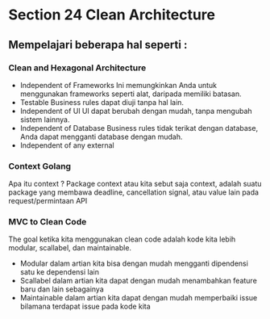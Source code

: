 # Section 24 Clean Architecture

## Mempelajari beberapa hal seperti :

### Clean and Hexagonal Architecture
- Independent of Frameworks
Ini memungkinkan Anda untuk menggunakan frameworks seperti alat, daripada memiliki batasan.
- Testable
Business rules dapat diuji tanpa hal lain.
- Independent of Ul
Ul dapat berubah dengan mudah, tanpa mengubah sistem lainnya.
- Independent of Database
Business rules tidak terikat dengan database, Anda dapat mengganti database dengan mudah.
- Independent of any external

### Context Golang
Apa itu context ?
Package context atau kita sebut saja context, adalah suatu package yang membawa deadline, cancellation signal, atau value lain pada request/permintaan API

### MVC to Clean Code
The goal ketika kita menggunakan clean code adalah kode kita lebih modular, scallabel, dan maintainable.
- Modular dalam artian kita bisa dengan mudah mengganti dipendensi satu ke dependensi lain
- Scallabel dalam artian kita dapat dengan mudah menambahkan feature baru dan lain sebagainya
- Maintainable dalam artian kita dapat dengan mudah memperbaiki issue bilamana terdapat issue pada kode kita


